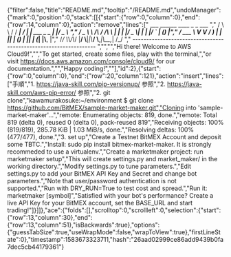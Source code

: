 {"filter":false,"title":"README.md","tooltip":"/README.md","undoManager":{"mark":0,"position":0,"stack":[[{"start":{"row":0,"column":0},"end":{"row":14,"column":0},"action":"remove","lines":["         ___        ______     ____ _                 _  ___  ","        / \\ \\      / / ___|   / ___| | ___  _   _  __| |/ _ \\ ","       / _ \\ \\ /\\ / /\\___ \\  | |   | |/ _ \\| | | |/ _` | (_) |","      / ___ \\ V  V /  ___) | | |___| | (_) | |_| | (_| |\\__, |","     /_/   \\_\\_/\\_/  |____/   \\____|_|\\___/ \\__,_|\\__,_|  /_/ "," ----------------------------------------------------------------- ","","","Hi there! Welcome to AWS Cloud9!","","To get started, create some files, play with the terminal,","or visit https://docs.aws.amazon.com/console/cloud9/ for our documentation.","","Happy coding!",""],"id":2},{"start":{"row":0,"column":0},"end":{"row":20,"column":121},"action":"insert","lines":["手順","1. https://java-skill.com/pip-versionup/ 参照","2. https://java-skill.com/aws-pip-error/ 参照","2. git clone","kawamurakosuke:~/environment $ git clone https://github.com/BitMEX/sample-market-maker.git","Cloning into 'sample-market-maker'...","remote: Enumerating objects: 819, done.","remote: Total 819 (delta 0), reused 0 (delta 0), pack-reused 819","Receiving objects: 100% (819/819), 285.78 KiB | 1.03 MiB/s, done.","Resolving deltas: 100% (477/477), done.","3. set up","Create a Testnet BitMEX Account and deposit some TBTC.","Install: sudo pip install bitmex-market-maker. It is strongly recommeded to use a virtualenv.","Create a marketmaker project: run marketmaker setup","This will create settings.py and market_maker/ in the working directory.","Modify settings.py to tune parameters.","Edit settings.py to add your BitMEX API Key and Secret and change bot parameters.","Note that user/password authentication is not supported.","Run with DRY_RUN=True to test cost and spread.","Run it: marketmaker [symbol]","Satisfied with your bot's performance? Create a live API Key for your BitMEX account, set the BASE_URL and start trading!"]}]]},"ace":{"folds":[],"scrolltop":0,"scrollleft":0,"selection":{"start":{"row":13,"column":30},"end":{"row":13,"column":51},"isBackwards":true},"options":{"guessTabSize":true,"useWrapMode":false,"wrapToView":true},"firstLineState":0},"timestamp":1583673323711,"hash":"26aad02999ce86add9439b0fa7dec5cb44179361"}